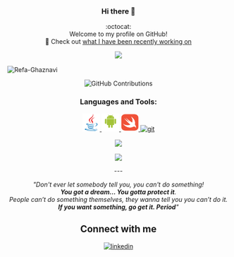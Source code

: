 
<!--
**Refa-Ghaznavi/Refa-Ghaznavi** is a ✨ _special_ ✨ repository because its `README.md` (this file) appears on your GitHub profile.

Here are some ideas to get you started:

- 🌱 I’m currently learning ...
- 👯 I’m looking to collaborate on ...
- 🤔 I’m looking for help with ...
- 💬 Ask me about ...
- 📫 How to reach me: ...
- 😄 Pronouns: ...
- ⚡ Fun fact: ...
-->

<div align="center">
  
### Hi there 👋
:octocat:  
Welcome to my profile on GitHub!   
:telescope: Check out [what I have been recently working on](#js-contribution-activity)

![](https://visitor-badge.glitch.me/badge?page_id=Refa-Ghaznavi.Refa-Ghaznavi) 


<p align="left"> <img src="https://komarev.com/ghpvc/?username=Refa-Ghaznavi&label=Profile%20views&color=0e75b6&style=flat" alt="Refa-Ghaznavi" /> </p>

![GitHub Contributions](https://github-readme-stats.vercel.app/api?username=Refa-Ghaznavi&show_icons=true&title_color=fff&icon_color=79ff97&text_color=9f9f9f&bg_color=151515)



  
<h3>Languages and Tools:</h3>

<p align="center"> <a href="https://www.java.com" target="_blank"> 
  <img src="https://raw.githubusercontent.com/devicons/devicon/master/icons/java/java-original.svg" alt="java" width="40" height="40"/> </a> <a href="https://developer.android.com" target="_blank"> <img src="https://raw.githubusercontent.com/devicons/devicon/master/icons/android/android-original-wordmark.svg" alt="android" width="40" height="40"/>  </a> <a href="https://developer.apple.com/swift/" target="_blank"> <img src="https://raw.githubusercontent.com/devicons/devicon/master/icons/swift/swift-original.svg" alt="swift" width="40" height="40"/> </a> <a href="https://git-scm.com/" target="_blank"> <img src="https://www.vectorlogo.zone/logos/git-scm/git-scm-icon.svg" alt="git" width="40" height="40"/>  </a> </p>



<p>
<img src="https://github-readme-stats.vercel.app/api/top-langs/?username=Refa-Ghaznavi&layout=compact" align="center" />
</p>


<p>
<img src="https://github-profile-trophy.vercel.app/?username=Refa-Ghaznavi" align="center" />
</p>

  <span>---</span>

  <i>"Don't ever let somebody tell you, you can't do something! <br><b>You got a dream… You gotta protect it</b>.<br> People can’t do something themselves, they wanna tell you you can’t do it. <br><b>If you want something, go get it. Period</b>"</i>
  


## Connect with me  
<a href="https://linkedin.com/in/refa-ghaznavi" target="_blank">
<img src=https://img.shields.io/badge/linkedin-%231E77B5.svg?&style=for-the-badge&logo=linkedin&logoColor=white alt=linkedin style="margin-bottom: 5px;" />
</a>

</div>  




